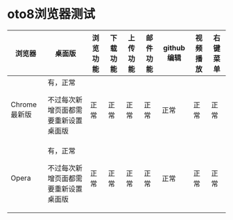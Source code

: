 # oto8浏览器测试

|浏览器|桌面版|浏览功能|下载功能|上传功能|邮件功能|github编辑|视频播放|右键菜单|
|-----|-----|-----|-----|-----|-----|-----|-----|-----|
|Chrome最新版|有，正常<p>不过每次新增页面都需要重新设置桌面版|正常|正常|正常|正常|正常|正常|正常|
|Opera|有，正常<p>不过每次新增页面都需要重新设置桌面版|正常|正常|正常|正常|正常|正常|正常|
